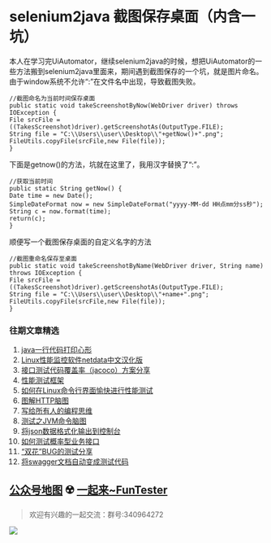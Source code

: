 # selenium2java 截图保存桌面（内含一坑）
本人在学习完UiAutomator，继续selenium2java的时候，想把UiAutomator的一些方法搬到selenium2java里面来，期间遇到截图保存的一个坑，就是图片命名。由于window系统不允许“:”在文件名中出现，导致截图失败。

```
//截图命名为当前时间保存桌面
public static void takeScreenshotByNow(WebDriver driver) throws IOException {
File srcFile = ((TakesScreenshot)driver).getScreenshotAs(OutputType.FILE);
String file = "C:\\Users\\user\\Desktop\\"+getNow()+".png";
FileUtils.copyFile(srcFile,new File(file));
}
```

下面是getnow()的方法，坑就在这里了，我用汉字替换了“:”。


```
//获取当前时间
public static String getNow() {
Date time = new Date();
SimpleDateFormat now = new SimpleDateFormat("yyyy-MM-dd HH点mm分ss秒");
String c = now.format(time);
return(c);
}
```
顺便写一个截图保存桌面的自定义名字的方法


```
//截图重命名保存至桌面
public static void takeScreenshotByName(WebDriver driver, String name) throws IOException {
File srcFile = ((TakesScreenshot)driver).getScreenshotAs(OutputType.FILE);
String file = "C:\\Users\\user\\Desktop\\"+name+".png";
FileUtils.copyFile(srcFile,new File(file));
}
```

### 往期文章精选

1. [java一行代码打印心形](https://mp.weixin.qq.com/s/QPSryoSbViVURpSa9QXtpg)
2. [Linux性能监控软件netdata中文汉化版](https://mp.weixin.qq.com/s/fdXtK-5WwKnxjLZdyg6-nA)
3. [接口测试代码覆盖率（jacoco）方案分享](https://mp.weixin.qq.com/s/D73Sq6NLjeRKN8aCpGLOjQ)
4. [性能测试框架](https://mp.weixin.qq.com/s/3_09j7-5ex35u30HQRyWug)
5. [如何在Linux命令行界面愉快进行性能测试](https://mp.weixin.qq.com/s/fwGqBe1SpA2V0lPfAOd04Q)
6. [图解HTTP脑图](https://mp.weixin.qq.com/s/100Vm8FVEuXs0x6rDGTipw)
7. [写给所有人的编程思维](https://mp.weixin.qq.com/s/Oj33UCnYfbUgzsBzEm2GPQ)
8. [测试之JVM命令脑图](https://mp.weixin.qq.com/s/qprqyv0j3SCvGw1HMjbaMQ)
9. [将json数据格式化输出到控制台](https://mp.weixin.qq.com/s/2IPwvh-33Ov2jBh0_L8shA)
10. [如何测试概率型业务接口](https://mp.weixin.qq.com/s/kUVffhjae3eYivrGqo6ZMg)
11. [“双花”BUG的测试分享](https://mp.weixin.qq.com/s/0dsBsssNfg-seJ_tu9zFaQ)
12. [将swagger文档自动变成测试代码](https://mp.weixin.qq.com/s/SY8mVenj0zMe5b47GS9VSQ)

## [公众号地图](https://mp.weixin.qq.com/s/36RbP20beZ8oWJ9nLAxG3g) ☢️ [一起来~FunTester](http://mp.weixin.qq.com/s?__biz=MzU4MTE2NDEyMQ==&mid=2247483866&idx=3&sn=2ef9d9bdcc49b5e52fcb3b6f35396a5e&chksm=fd4a8cecca3d05fafee68d4a9f9024ffc950cb66809d28f0ec3f8ee1ce280349f27d5352314c&scene=21#wechat_redirect)


> 欢迎有兴趣的一起交流：群号:340964272

![](/blog/pic/201712120951590031.png)

<script src="/blog/js/bubbly.js"></script>
<script src="/blog/js/article.js"></script>